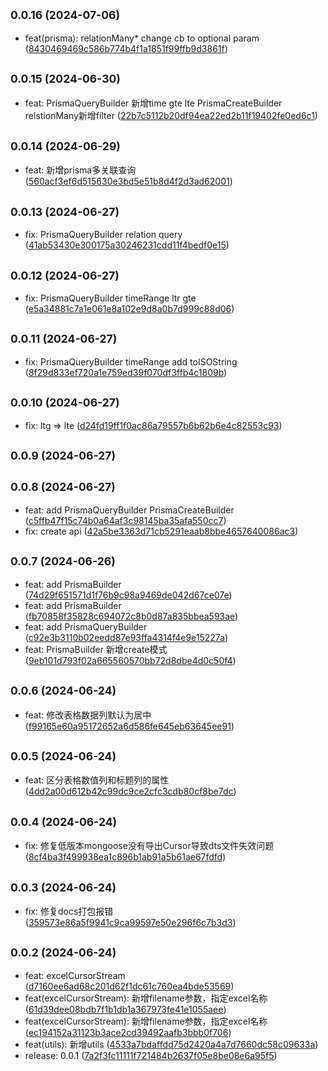 ## <small>0.0.16 (2024-07-06)</small>

* feat(prisma): relationMany* change cb to optional param ([8430469469c586b774b4f1a1851f99ffb9d3861f](https://github.com/njzzzz/-opennd-lib/commit/8430469469c586b774b4f1a1851f99ffb9d3861f))



## <small>0.0.15 (2024-06-30)</small>

* feat: PrismaQueryBuilder 新增time gte lte PrismaCreateBuilder relstionMany新增filter ([22b7c5112b20df94ea22ed2b11f19402fe0ed6c1](https://github.com/njzzzz/-opennd-lib/commit/22b7c5112b20df94ea22ed2b11f19402fe0ed6c1))



## <small>0.0.14 (2024-06-29)</small>

* feat: 新增prisma多关联查询 ([560acf3ef6d515630e3bd5e51b8d4f2d3ad62001](https://github.com/njzzzz/-opennd-lib/commit/560acf3ef6d515630e3bd5e51b8d4f2d3ad62001))



## <small>0.0.13 (2024-06-27)</small>

* fix: PrismaQueryBuilder  relation query ([41ab53430e300175a30246231cdd11f4bedf0e15](https://github.com/njzzzz/-opennd-lib/commit/41ab53430e300175a30246231cdd11f4bedf0e15))



## <small>0.0.12 (2024-06-27)</small>

* fix: PrismaQueryBuilder  timeRange ltr gte ([e5a34881c7a1e061e8a102e9d8a0b7d999c88d06](https://github.com/njzzzz/-opennd-lib/commit/e5a34881c7a1e061e8a102e9d8a0b7d999c88d06))



## <small>0.0.11 (2024-06-27)</small>

* fix: PrismaQueryBuilder  timeRange add toISOString ([8f29d833ef720a1e759ed39f070df3ffb4c1809b](https://github.com/njzzzz/-opennd-lib/commit/8f29d833ef720a1e759ed39f070df3ffb4c1809b))



## <small>0.0.10 (2024-06-27)</small>

* fix: ltg => lte ([d24fd19ff1f0ac86a79557b6b62b6e4c82553c93](https://github.com/njzzzz/-opennd-lib/commit/d24fd19ff1f0ac86a79557b6b62b6e4c82553c93))



## <small>0.0.9 (2024-06-27)</small>




## <small>0.0.8 (2024-06-27)</small>

* feat: add PrismaQueryBuilder PrismaCreateBuilder ([c5ffb47f15c74b0a64af3c98145ba35afa550cc7](https://github.com/njzzzz/-opennd-lib/commit/c5ffb47f15c74b0a64af3c98145ba35afa550cc7))
* fix: create api ([42a5be3363d71cb5291eaab8bbe4657640086ac3](https://github.com/njzzzz/-opennd-lib/commit/42a5be3363d71cb5291eaab8bbe4657640086ac3))



## <small>0.0.7 (2024-06-26)</small>

* feat: add PrismaBuilder ([74d29f651571d1f76b9c98a9469de042d67ce07e](https://github.com/njzzzz/-opennd-lib/commit/74d29f651571d1f76b9c98a9469de042d67ce07e))
* feat: add PrismaBuilder ([fb70858f35828c694072c8b0d87a835bbea593ae](https://github.com/njzzzz/-opennd-lib/commit/fb70858f35828c694072c8b0d87a835bbea593ae))
* feat: add PrismaQueryBuilder ([c92e3b3110b02eedd87e93ffa4314f4e9e15227a](https://github.com/njzzzz/-opennd-lib/commit/c92e3b3110b02eedd87e93ffa4314f4e9e15227a))
* feat: PrismaBuilder 新增create模式 ([9eb101d793f02a665560570bb72d8dbe4d0c50f4](https://github.com/njzzzz/-opennd-lib/commit/9eb101d793f02a665560570bb72d8dbe4d0c50f4))



## <small>0.0.6 (2024-06-24)</small>

* feat: 修改表格数据列默认为居中 ([f99165e60a95172652a6d586fe645eb63645ee91](https://github.com/njzzzz/-opennd-lib/commit/f99165e60a95172652a6d586fe645eb63645ee91))



## <small>0.0.5 (2024-06-24)</small>

* feat: 区分表格数值列和标题列的属性 ([4dd2a00d612b42c99dc9ce2cfc3cdb80cf8be7dc](https://github.com/njzzzz/-opennd-lib/commit/4dd2a00d612b42c99dc9ce2cfc3cdb80cf8be7dc))



## <small>0.0.4 (2024-06-24)</small>

* fix: 修复低版本mongoose没有导出Cursor导致dts文件失效问题 ([8cf4ba3f499938ea1c896b1ab91a5b61ae67fdfd](https://github.com/njzzzz/-opennd-lib/commit/8cf4ba3f499938ea1c896b1ab91a5b61ae67fdfd))



## <small>0.0.3 (2024-06-24)</small>

* fix: 修复docs打包报错 ([359573e86a5f9941c9ca99597e50e296f6c7b3d3](https://github.com/njzzzz/-opennd-lib/commit/359573e86a5f9941c9ca99597e50e296f6c7b3d3))



## <small>0.0.2 (2024-06-24)</small>

* feat: excelCursorStream ([d7160ee6ad68c201d62f1dc61c760ea4bde53569](https://github.com/njzzzz/-opennd-lib/commit/d7160ee6ad68c201d62f1dc61c760ea4bde53569))
* feat(excelCursorStream): 新增filename参数，指定excel名称 ([61d39dee08bdb7f1b1db1a367973fe41e1055aee](https://github.com/njzzzz/-opennd-lib/commit/61d39dee08bdb7f1b1db1a367973fe41e1055aee))
* feat(excelCursorStream): 新增filename参数，指定excel名称 ([ec194152a31123b3ace2cd39492aafb3bbb0f706](https://github.com/njzzzz/-opennd-lib/commit/ec194152a31123b3ace2cd39492aafb3bbb0f706))
* feat(utils): 新增utils ([4533a7bdaffdd75d2420a4a7d7660dc58c09633a](https://github.com/njzzzz/-opennd-lib/commit/4533a7bdaffdd75d2420a4a7d7660dc58c09633a))
* release: 0.0.1 ([7a2f3fc11111f721484b2637f05e8be08e6a95f5](https://github.com/njzzzz/-opennd-lib/commit/7a2f3fc11111f721484b2637f05e8be08e6a95f5))



